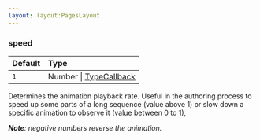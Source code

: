 ```yaml
---
layout: layout:PagesLayout
---
```

### speed

| Default | Type                                                                        |
| :------ | :-------------------------------------------------------------------------- |
| `1`     | Number \| [TypeCallback](/docs/api/modules/_okikio_animate.md#typecallback) |

Determines the animation playback rate. Useful in the authoring process to speed up some parts of a
long sequence (value above 1) or slow down a specific animation to observe it (value between 0 to 1),

_**Note**: negative numbers reverse the animation._